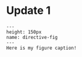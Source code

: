 # Update 1
```{figure} imagess/fish.png
---
height: 150px
name: directive-fig
---
Here is my figure caption!
```
